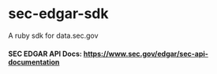 # sec-edgar-sdk
A ruby sdk for data.sec.gov

#### SEC EDGAR API Docs: https://www.sec.gov/edgar/sec-api-documentation
